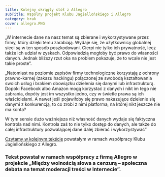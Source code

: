 ```yaml
---
title: Kolejny okrągły stół z Allegro
subTitle: Wspólny projekt Klubu Jagiellońskiego i Allegro
category: brak
cover: allegro.PNG
---
```


„W internecie dane na nasz temat są zbierane i wykorzystywane przez firmy, który dzięki temu zarabiają. Wydaje się, że użytkownicy globalnej sieci są w ten sposób poszkodowani. Cierpi nie tylko ich prywatność, lecz także ich udział w zyskach. Odpowiedzią mogłoby być prawo do własności danych. Jednak bliższy rzut oka na problem pokazuje, że to wcale nie jest takie proste”.

„Natomiast na poziomie zapisów firmy technologiczne korzystają z ochrony prawno-karnej (zakazu hackingu) połączonej ze swobodą kształtowania swoich usług i brakiem obowiązku dzielenia się danymi lub infrastrukturą. Dopóki Facebook albo Amazon mogą korzystać z danych i nikt im tego nie zabrania, dopóty jest im wszystko jedno, czy w świetle prawa są ich właścicielami. A nawet jeśli pojawiłoby się prawo nakazujące dzielenie się danymi z konkurencją, to co zrobi z nimi platforma, na której nikt jeszcze nie ma konta?

W tym sensie dużo ważniejsza niż własność danych wydaje się faktyczna kontrola nad nimi. Kontrola zaś to nie tylko dostęp do danych, ale także do całej infrastruktury pozwalającej dane dalej zbierać i wykorzystywać”

[Czytamy w kolejnym tekście](https://klubjagiellonski.pl/2022/02/02/czy-istnieje-prawo-do-wlasnosci-danych-plusy-minusy-alternatywy/) powstałym w ramach współpracy Klubu Jagiellońskiego z Allegro.

### Tekst powstał w ramach współpracy z firmą Allegro w projekcie „Między wolnością słowa a cenzurą – społeczna debata na temat moderacji treści w Internecie”.
